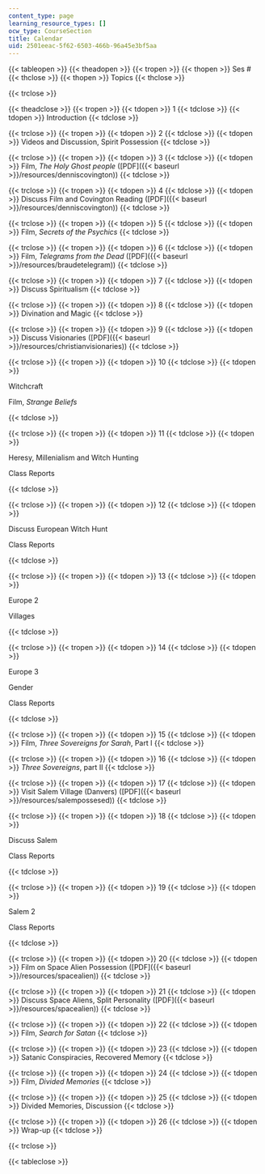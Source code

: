 ```yaml
---
content_type: page
learning_resource_types: []
ocw_type: CourseSection
title: Calendar
uid: 2501eeac-5f62-6503-466b-96a45e3bf5aa
---
```


{{< tableopen >}}
{{< theadopen >}}
{{< tropen >}}
{{< thopen >}}
Ses #
{{< thclose >}}
{{< thopen >}}
Topics
{{< thclose >}}

{{< trclose >}}

{{< theadclose >}}
{{< tropen >}}
{{< tdopen >}}
1
{{< tdclose >}}
{{< tdopen >}}
Introduction
{{< tdclose >}}

{{< trclose >}}
{{< tropen >}}
{{< tdopen >}}
2
{{< tdclose >}}
{{< tdopen >}}
Videos and Discussion, Spirit Possession
{{< tdclose >}}

{{< trclose >}}
{{< tropen >}}
{{< tdopen >}}
3
{{< tdclose >}}
{{< tdopen >}}
Film, _The Holy Ghost people_ ([PDF]({{< baseurl >}}/resources/denniscovington))
{{< tdclose >}}

{{< trclose >}}
{{< tropen >}}
{{< tdopen >}}
4
{{< tdclose >}}
{{< tdopen >}}
Discuss Film and Covington Reading ([PDF]({{< baseurl >}}/resources/denniscovington))
{{< tdclose >}}

{{< trclose >}}
{{< tropen >}}
{{< tdopen >}}
5
{{< tdclose >}}
{{< tdopen >}}
Film, _Secrets of the Psychics_
{{< tdclose >}}

{{< trclose >}}
{{< tropen >}}
{{< tdopen >}}
6
{{< tdclose >}}
{{< tdopen >}}
Film, _Telegrams from the Dead_ ([PDF]({{< baseurl >}}/resources/braudetelegram))
{{< tdclose >}}

{{< trclose >}}
{{< tropen >}}
{{< tdopen >}}
7
{{< tdclose >}}
{{< tdopen >}}
Discuss Spiritualism
{{< tdclose >}}

{{< trclose >}}
{{< tropen >}}
{{< tdopen >}}
8
{{< tdclose >}}
{{< tdopen >}}
Divination and Magic
{{< tdclose >}}

{{< trclose >}}
{{< tropen >}}
{{< tdopen >}}
9
{{< tdclose >}}
{{< tdopen >}}
Discuss Visionaries ([PDF]({{< baseurl >}}/resources/christianvisionaries))
{{< tdclose >}}

{{< trclose >}}
{{< tropen >}}
{{< tdopen >}}
10
{{< tdclose >}}
{{< tdopen >}}


Witchcraft

Film, _Strange Beliefs_


{{< tdclose >}}

{{< trclose >}}
{{< tropen >}}
{{< tdopen >}}
11
{{< tdclose >}}
{{< tdopen >}}


Heresy, Millenialism and Witch Hunting

Class Reports


{{< tdclose >}}

{{< trclose >}}
{{< tropen >}}
{{< tdopen >}}
12
{{< tdclose >}}
{{< tdopen >}}


Discuss European Witch Hunt

Class Reports


{{< tdclose >}}

{{< trclose >}}
{{< tropen >}}
{{< tdopen >}}
13
{{< tdclose >}}
{{< tdopen >}}


Europe 2

Villages


{{< tdclose >}}

{{< trclose >}}
{{< tropen >}}
{{< tdopen >}}
14
{{< tdclose >}}
{{< tdopen >}}


Europe 3

Gender

Class Reports


{{< tdclose >}}

{{< trclose >}}
{{< tropen >}}
{{< tdopen >}}
15
{{< tdclose >}}
{{< tdopen >}}
Film, _Three Sovereigns for Sarah_, Part I
{{< tdclose >}}

{{< trclose >}}
{{< tropen >}}
{{< tdopen >}}
16
{{< tdclose >}}
{{< tdopen >}}
_Three Sovereigns_, part II
{{< tdclose >}}

{{< trclose >}}
{{< tropen >}}
{{< tdopen >}}
17
{{< tdclose >}}
{{< tdopen >}}
Visit Salem Village (Danvers) ([PDF]({{< baseurl >}}/resources/salempossesed))
{{< tdclose >}}

{{< trclose >}}
{{< tropen >}}
{{< tdopen >}}
18
{{< tdclose >}}
{{< tdopen >}}


Discuss Salem

Class Reports


{{< tdclose >}}

{{< trclose >}}
{{< tropen >}}
{{< tdopen >}}
19
{{< tdclose >}}
{{< tdopen >}}


Salem 2

Class Reports


{{< tdclose >}}

{{< trclose >}}
{{< tropen >}}
{{< tdopen >}}
20
{{< tdclose >}}
{{< tdopen >}}
Film on Space Alien Possession ([PDF]({{< baseurl >}}/resources/spacealien))
{{< tdclose >}}

{{< trclose >}}
{{< tropen >}}
{{< tdopen >}}
21
{{< tdclose >}}
{{< tdopen >}}
Discuss Space Aliens, Split Personality ([PDF]({{< baseurl >}}/resources/spacealien))
{{< tdclose >}}

{{< trclose >}}
{{< tropen >}}
{{< tdopen >}}
22
{{< tdclose >}}
{{< tdopen >}}
Film, _Search for Satan_
{{< tdclose >}}

{{< trclose >}}
{{< tropen >}}
{{< tdopen >}}
23
{{< tdclose >}}
{{< tdopen >}}
Satanic Conspiracies, Recovered Memory
{{< tdclose >}}

{{< trclose >}}
{{< tropen >}}
{{< tdopen >}}
24
{{< tdclose >}}
{{< tdopen >}}
Film, _Divided Memories_
{{< tdclose >}}

{{< trclose >}}
{{< tropen >}}
{{< tdopen >}}
25
{{< tdclose >}}
{{< tdopen >}}
Divided Memories, Discussion
{{< tdclose >}}

{{< trclose >}}
{{< tropen >}}
{{< tdopen >}}
26
{{< tdclose >}}
{{< tdopen >}}
Wrap-up
{{< tdclose >}}

{{< trclose >}}

{{< tableclose >}}